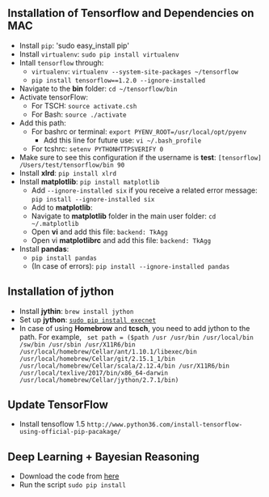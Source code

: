 ## Installation of Tensorflow and Dependencies on MAC

* Install `pip`: 'sudo easy_install pip'
* Install `virtualenv`: `sudo pip install virtualenv`
* Intall `tensorflow` through:
   * `virtualenv`: `virtualenv --system-site-packages ~/tensorflow`
   * `pip install tensorflow==1.2.0 --ignore-installed`
* Navigate to the __bin__ folder: `cd ~/tensorflow/bin`
* Activate tensorFlow: 
   * For TSCH: `source activate.csh`
   * For Bash: `source ./activate`
* Add this path:
   * For bashrc or terminal: `export PYENV_ROOT=/usr/local/opt/pyenv`
      * Add this line for future use: `vi ~/.bash_profile`
   * For tcshrc: `setenv PYTHONHTTPSVERIFY 0`
* Make sure to see this configuration if the username is __test__: `[tensorflow] /Users/test/tensorflow/bin 90`
* Install __xlrd__: `pip install xlrd`
* Install __matplotlib__: `pip install matplotlib`
   * Add `--ignore-installed six` if you receive a related error message: `pip install --ignore-installed six`
   * Add to __matplotlib__:
   * Navigate to __matplotlib__ folder in the main user folder: `cd ~/.matplotlib`
   * Open __vi__ and add this file: `backend: TkAgg`
   * Open vi __matplotlibrc__ and add this file: `backend: TkAgg`
* Install __pandas__:
   * `pip install pandas`
   * (In case of errors): `pip install --ignore-installed pandas`
   
## Installation of jython
* Install __jythin__: `brew install jython`
* Set up __jython__: [`sudo pip install execnet`](https://codespeak.net/execnet/example/hybridpython.html)
* In case of using __Homebrow__ and __tcsch__, you need to add jython to the path. For example,
`` set path = ($path /usr /usr/bin /usr/local/bin /sw/bin /usr/sbin /usr/X11R6/bin /usr/local/homebrew/Cellar/ant/1.10.1/libexec/bin /usr/local/homebrew/Cellar/git/2.15.1_1/bin /usr/local/homebrew/Cellar/scala/2.12.4/bin /usr/X11R6/bin /usr/local/texlive/2017/bin/x86_64-darwin /usr/local/homebrew/Cellar/jython/2.7.1/bin)``

## Update TensorFlow
* Install tensoflow 1.5 `http://www.python36.com/install-tensorflow-using-official-pip-pacakage/`


## Deep Learning + Bayesian Reasoning
* Download the code from [here](https://github.com/thu-ml/zhusuan)
* Run the script `sudo pip install`
